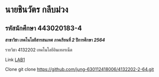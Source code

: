 # นายชินวัตร กลีบม่วง
## รหัสนักศึกษา 443020183-4

**สาขาวิชา เทคโนโลยีสารสนเทศ**
**ภาคเรียนที่ _2_ ปีการศึกษา _2564_**


รายวิชา 4132202 เทคโนโลยีอินเทอรเน็ต

Link
[LAB1](https://github.com/jung-630112418006/4132202-2-64/tree/main/LAB1)

Clone
git clone https://github.com/jung-630112418006/4132202-2-64.git